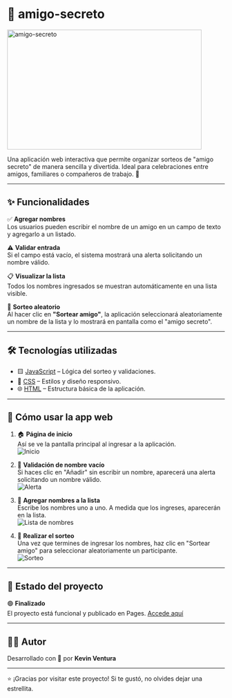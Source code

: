 # 🎁 amigo-secreto

<img width="450" height="277" alt="amigo-secreto" src="https://github.com/user-attachments/assets/f80365c5-d41a-42a4-a42a-8c6e709c6e49" />

Una aplicación web interactiva que permite organizar sorteos de "amigo secreto" de manera sencilla y divertida. Ideal para celebraciones entre amigos, familiares o compañeros de trabajo. 🎉

---

## ✨ Funcionalidades

✅ **Agregar nombres**  
Los usuarios pueden escribir el nombre de un amigo en un campo de texto y agregarlo a un listado.

⚠️ **Validar entrada**  
Si el campo está vacío, el sistema mostrará una alerta solicitando un nombre válido.

📋 **Visualizar la lista**  
Todos los nombres ingresados se muestran automáticamente en una lista visible.

🎲 **Sorteo aleatorio**  
Al hacer clic en **"Sortear amigo"**, la aplicación seleccionará aleatoriamente un nombre de la lista y lo mostrará en pantalla como el "amigo secreto".

---

## 🛠️ Tecnologías utilizadas

- 🟨 [JavaScript](https://developer.mozilla.org/es/docs/Web/JavaScript) – Lógica del sorteo y validaciones.
- 🎨 [CSS](https://developer.mozilla.org/es/docs/Web/CSS) – Estilos y diseño responsivo.
- 🌐 [HTML](https://developer.mozilla.org/es/docs/Web/HTML) – Estructura básica de la aplicación.

---

## 📌 Cómo usar la app web

1. 🏠 **Página de inicio**  
   Así se ve la pantalla principal al ingresar a la aplicación.  
   ![Inicio](https://github.com/user-attachments/assets/7eb8f18c-d659-44f6-a428-adad8e955d89)


2. 🚫 **Validación de nombre vacío**  
   Si haces clic en "Añadir" sin escribir un nombre, aparecerá una alerta solicitando un nombre válido.  
   ![Alerta](https://github.com/user-attachments/assets/7297266a-506a-4ffa-9923-500b3c87304c)

3. 🧾 **Agregar nombres a la lista**  
   Escribe los nombres uno a uno. A medida que los ingreses, aparecerán en la lista.  
   ![Lista de nombres](https://github.com/user-attachments/assets/9630deb0-18c1-4e79-b004-967119ba8d73)


4. 🎁 **Realizar el sorteo**  
   Una vez que termines de ingresar los nombres, haz clic en "Sortear amigo" para seleccionar aleatoriamente un participante.  
   ![Sorteo](https://github.com/user-attachments/assets/f6fe5e72-e802-4311-962a-f55086f7a286)


---

## 🚧 Estado del proyecto

🟢 **Finalizado**  
El proyecto está funcional y publicado en Pages.
[Accede aquí](https://kevinventura9.github.io/amigo-secreto/)

---

## 👩‍💻 Autor

Desarrollado con 💙 por **Kevin Ventura**

---

⭐ ¡Gracias por visitar este proyecto! Si te gustó, no olvides dejar una estrellita.
